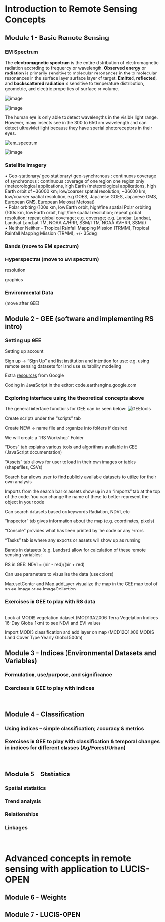 # Introduction to Remote Sensing Concepts

## Module 1 - Basic Remote Sensing 
### EM Spectrum 
The **electromagnetic spectrum** is the entire distribution of electromagnetic radiation according to frequency or wavelength. **Observed energy** or **radiation** is primarily sensitive to molecular resonances in the to molecular resonances in the surface layer surface layer of target. **Emitted**, **reflected**, and **backscattered radiation** is sensitive to temperature distribution, geometric, and electric properties of surface or volume. 

![image](https://user-images.githubusercontent.com/87503837/130260080-783cb1a2-56a5-4ad9-a156-45c30992ca96.png)

![image](https://user-images.githubusercontent.com/87503837/128901122-90868c9a-4260-442f-8a1b-9f486ac0f916.png)

The human eye is only able to detect wavelengths in the visible light range. However, many insects see in the 300 to 650 nm wavelength and can detect ultraviolet light because   they have special photoreceptors in their eyes.   

![em_spectrum](https://user-images.githubusercontent.com/87503837/130196880-71fe5ce5-b7eb-4256-96b2-e2956d857180.png)

![image](https://user-images.githubusercontent.com/87503837/130195843-a8aea0e9-def9-40c4-80ce-b562fd56e918.png)




### Satellite Imagery 
•	Geo-stationary/ geo stationary/ geo-synchronous : continuous coverage of synchronous : continuous coverage of one region one region only (meteorological applications, high Earth (meteorological applications, high Earth orbit of ~36000 km; low/coarser spatial resolution; ~36000 km; low/coarser spatial resolution; e.g GOES, Japanese GOES, Japanese GMS, European GMS, European Metosat Metosat)   
•	Polar orbiting (100s km, low Earth orbit, high/fine spatial Polar orbiting (100s km, low Earth orbit, high/fine spatial resolution; repeat global resolution; repeat global coverage; e.g. coverage; e.g. Landsat Landsat, Landsat Landsat TM, NOAA AVHRR, SSM/I TM, NOAA AVHRR, SSM/I)  
•	Neither Neither - Tropical Rainfall Mapping Mission (TRMM), Tropical Rainfall Mapping Mission (TRMM), +/- 35deg 

### Bands (move to EM spectrum)
### Hyperspectral (move to EM spectrum)
resolution

graphics
### Environmental Data  
(move after GEE)
<br>

## Module 2 - GEE (software and implementing RS intro)
### Setting up GEE
Setting up account

[Sign up](https://earthengine.google.com/) -> “Sign Up” and list institution and intention for use: e.g. using remote sensing datasets for land use suitability modeling

Extra [resources](https://developers.google.com/earth-engine/tutorials/tutorial_api_01) from Google

Coding in JavaScript in the editor: code.earthengine.google.com




### Exploring interface using the theoretical concepts above

The general interface functions for GEE can be seen below:
![GEEtools](https://user-images.githubusercontent.com/84922404/127547280-1f8966eb-b87c-4a4b-8c28-e2169d7ed864.JPG)

Create scripts under the “scripts” tab

Create NEW -> name file and organize into folders if desired

We will create a “RS Workshop” Folder

“Docs” tab explains various tools and algorithms available in GEE (JavaScript documentation)

“Assets” tab allows for user to load in their own images or tables (shapefiles, CSVs)

Search bar allows user to find publicly available datasets to utilize for their own analysis

Imports from the search bar or assets show up in an “imports” tab at the top of the code. You can change the name of these to better represent the object in your code

Can search datasets based on keywords Radiation, NDVI, etc

“Inspector” tab gives information about the map (e.g. coordinates, pixels)

“Console” provides what has been printed by the code or any errors

“Tasks” tab is where any exports or assets will show up as running

Bands in datasets (e.g. Landsat) allow for calculation of these remote sensing variables:

RS in GEE: NDVI = (nir - red)/(nir + red) 

Can use parameters to visualize the data (use colors)

Map.setCenter and Map.addLayer visualize the map in the GEE map tool of an ee.Image or ee.ImageCollection

### Exercises in GEE to play with RS data  
<br>
Look at MODIS vegetation dataset (MOD13A2.006 Terra Vegetation Indices 16-Day Global 1km) to see NDVI and EVI values

Import MODIS classification and add layer on map (MCD12Q1.006 MODIS Land Cover Type Yearly Global 500m)


## Module 3 - Indices (Environmental Datasets and Variables)
### Formulation, use/purpose, and significance
### Exercises in GEE to play with indices  
<br>

## Module 4 - Classification
### Using indices – simple classification; accuracy & metrics
### Exercises in GEE to play with classification & temporal changes in indices for different classes (Ag/Forest/Urban)
<br>

## Module 5 - Statistics 
### Spatial statistics
### Trend analysis
### Relationships
### Linkages
<br>

# Advanced concepts in remote sensing with application to LUCIS-OPEN 

## Module 6 - Weights 
## Module 7 - LUCIS-OPEN
